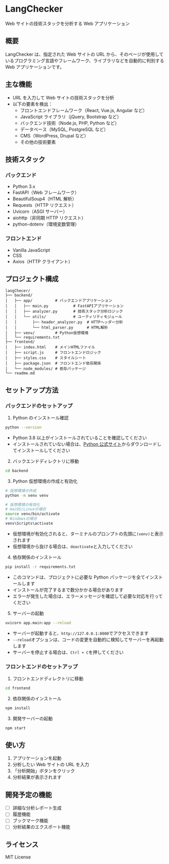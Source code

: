 # LangChecker

Web サイトの技術スタックを分析する Web アプリケーション

## 概要

LangChecker は、指定された Web サイトの URL から、そのページが使用しているプログラミング言語やフレームワーク、ライブラリなどを自動的に判別する Web アプリケーションです。

## 主な機能

- URL を入力して Web サイトの技術スタックを分析
- 以下の要素を検出：
  - フロントエンドフレームワーク（React, Vue.js, Angular など）
  - JavaScript ライブラリ（jQuery, Bootstrap など）
  - バックエンド技術（Node.js, PHP, Python など）
  - データベース（MySQL, PostgreSQL など）
  - CMS（WordPress, Drupal など）
  - その他の技術要素

## 技術スタック

### バックエンド

- Python 3.x
- FastAPI（Web フレームワーク）
- BeautifulSoup4（HTML 解析）
- Requests（HTTP リクエスト）
- Uvicorn（ASGI サーバー）
- aiohttp（非同期 HTTP リクエスト）
- python-dotenv（環境変数管理）

### フロントエンド

- Vanilla JavaScript
- CSS
- Axios（HTTP クライアント）

## プロジェクト構成

```
langChecer/
├── backend/
│   ├── app/          # バックエンドアプリケーション
│   │   ├── main.py           # FastAPIアプリケーション
│   │   ├── analyzer.py       # 技術スタック分析ロジック
│   │   └── utils/            # ユーティリティモジュール
│   │       ├── header_analyzer.py  # HTTPヘッダー分析
│   │       └── html_parser.py      # HTML解析
│   ├── venv/         # Python仮想環境
│   └── requirements.txt
├── frontend/
│   ├── index.html    # メインHTMLファイル
│   ├── script.js     # フロントエンドロジック
│   ├── styles.css    # スタイルシート
│   ├── package.json  # フロントエンド依存関係
│   └── node_modules/ # 依存パッケージ
└── readme.md
```

## セットアップ方法

### バックエンドのセットアップ

1. Python のインストール確認

```bash
python --version
```

- Python 3.8 以上がインストールされていることを確認してください
- インストールされていない場合は、[Python 公式サイト](https://www.python.org/downloads/)からダウンロードしてインストールしてください

2. バックエンドディレクトリに移動

```bash
cd backend
```

3. Python 仮想環境の作成と有効化

```bash
# 仮想環境の作成
python -m venv venv

# 仮想環境の有効化
# macOS/Linuxの場合
source venv/bin/activate
# Windowsの場合
venv\Scripts\activate
```

- 仮想環境が有効化されると、ターミナルのプロンプトの先頭に`(venv)`と表示されます
- 仮想環境から抜ける場合は、`deactivate`と入力してください

4. 依存関係のインストール

```bash
pip install -r requirements.txt
```

- このコマンドは、プロジェクトに必要な Python パッケージを全てインストールします
- インストールが完了するまで数分かかる場合があります
- エラーが発生した場合は、エラーメッセージを確認して必要な対応を行ってください

5. サーバーの起動

```bash
uvicorn app.main:app --reload
```

- サーバーが起動すると、`http://127.0.0.1:8000`でアクセスできます
- `--reload`オプションは、コードの変更を自動的に検知してサーバーを再起動します
- サーバーを停止する場合は、`Ctrl + C`を押してください

### フロントエンドのセットアップ

1. フロントエンドディレクトリに移動

```bash
cd frontend
```

2. 依存関係のインストール

```bash
npm install
```

3. 開発サーバーの起動

```bash
npm start
```

## 使い方

1. アプリケーションを起動
2. 分析したい Web サイトの URL を入力
3. 「分析開始」ボタンをクリック
4. 分析結果が表示されます

## 開発予定の機能

- [ ] 詳細な分析レポート生成
- [ ] 履歴機能
- [ ] ブックマーク機能
- [ ] 分析結果のエクスポート機能

## ライセンス

MIT License
